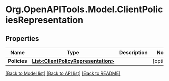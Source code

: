 # Org.OpenAPITools.Model.ClientPoliciesRepresentation

## Properties

Name | Type | Description | Notes
------------ | ------------- | ------------- | -------------
**Policies** | [**List&lt;ClientPolicyRepresentation&gt;**](ClientPolicyRepresentation.md) |  | [optional] 

[[Back to Model list]](../README.md#documentation-for-models) [[Back to API list]](../README.md#documentation-for-api-endpoints) [[Back to README]](../README.md)

